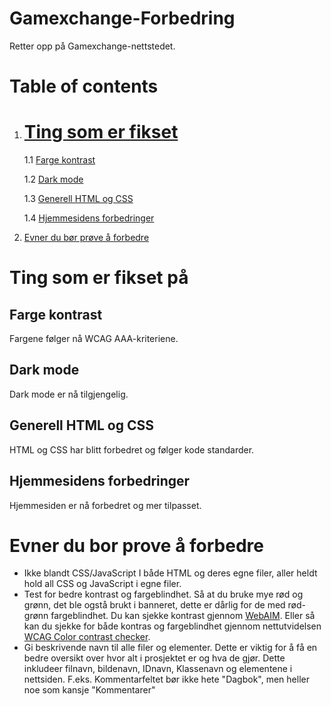 # Gamexchange-Forbedring
Retter opp på Gamexchange-nettstedet.

# Table of contents
1. # [Ting som er fikset](#ting-som-er-fikset)

    1.1 [Farge kontrast](#farge-kontrast)

    1.2 [Dark mode](#dark-mode)

    1.3 [Generell HTML og CSS](#generell-html-og-css)

    1.4 [Hjemmesidens forbedringer](#hjemmesidens-forbedringer)

2. [Evner du bør prøve å forbedre](#evner-du-bor-prove-å-forbedre)


# Ting som er fikset på

## Farge kontrast
Fargene følger nå WCAG AAA-kriteriene.

## Dark mode
Dark mode er nå tilgjengelig.

## Generell HTML og CSS
HTML og CSS har blitt forbedret og følger kode standarder.

## Hjemmesidens forbedringer
Hjemmesiden er nå forbedret og mer tilpasset.




# Evner du bor prove å forbedre
- Ikke blandt CSS/JavaScript I både HTML og deres egne filer, aller heldt hold all CSS og JavaScript i egne filer.
- Test for bedre kontrast og fargeblindhet. Så at du bruke mye rød og grønn, det ble ogstå brukt i banneret, dette er dårlig for de med rød-grønn fargeblindhet. Du kan sjekke kontrast gjennom [WebAIM](https://webaim.org/resources/contrastchecker/). Eller så kan du sjekke for både kontras og fargeblindhet gjennom nettutvidelsen [WCAG Color contrast checker](https://chromewebstore.google.com/detail/WCAG%20Color%20contrast%20checker/plnahcmalebffmaghcpcmpaciebdhgdf).
- Gi beskrivende navn til alle filer og elementer. Dette er viktig for å få en bedre oversikt over hvor alt i prosjektet er og hva de gjør. Dette inkludeer filnavn, bildenavn, IDnavn, Klassenavn og elementene i nettsiden. F.eks. Kommentarfeltet bør ikke hete "Dagbok", men heller noe som kansje "Kommentarer"